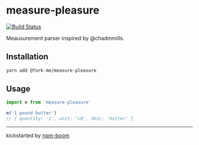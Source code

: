 # measure-pleasure

[![Build Status](https://travis-ci.com/spork-me/measure-pleasure.svg?branch=master)](https://travis-ci.com/spork-me/measure-pleasure)

Meausurement parser inspired by @chadmmills.

## Installation

```sh
yarn add @fork-me/measure-pleasure
```

## Usage

```js
import m from 'measure-pleasure'

m('1 pound butter')
// { quantity: '1', unit: 'LB', desc: 'butter' }
```









---
kickstarted by [npm-boom][npm-boom]

[npm-boom]: https://github.com/reergymerej/npm-boom
